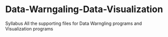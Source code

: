 # Data-Warngaling-Data-Visualization
Syllabus
All the supporting files for Data Warngling programs and Visualization programs

